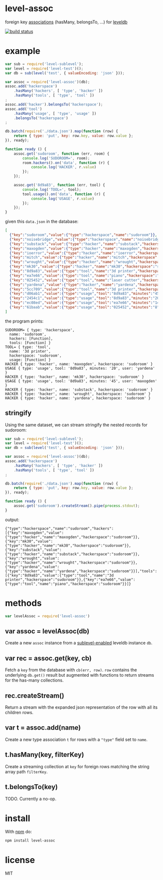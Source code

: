 # level-assoc

foreign key
[associations](http://api.rubyonrails.org/classes/ActiveRecord/Associations/ClassMethods.html)
(hasMany, belongsTo, ...)
for [leveldb](https://github.com/rvagg/node-levelup)

[![build status](https://secure.travis-ci.org/substack/level-assoc.png)](http://travis-ci.org/substack/level-assoc)

# example

``` js
var sub = require('level-sublevel');
var level = require('level-test')();
var db = sub(level('test', { valueEncoding: 'json' }));

var assoc = require('level-assoc')(db);
assoc.add('hackerspace')
    .hasMany('hackers', [ 'type', 'hacker' ])
    .hasMany('tools', [ 'type', 'tool' ])
;
assoc.add('hacker').belongsTo('hackerspace');
assoc.add('tool')
    .hasMany('usage', [ 'type', 'usage' ])
    .belongsTo('hackerspace')
;

db.batch(require('./data.json').map(function (row) {
    return { type: 'put', key: row.key, value: row.value };
}), ready);

function ready () {
    assoc.get('sudoroom', function (err, room) {
        console.log('SUDOROOM=', room);
        room.hackers().on('data', function (r) {
            console.log('HACKER', r.value)
        });
    });

    assoc.get('8d9a83', function (err, tool) {
        console.log('TOOL=', tool);
        tool.usage().on('data', function (r) {
            console.log('USAGE', r.value)
        });
    });
}
```

given this `data.json` in the database:

``` json
[
  {"key":"sudoroom","value":{"type":"hackerspace","name":"sudoroom"}},
  {"key":"noisebridge","value":{"type":"hackerspace","name":"noisebridge"}},
  {"key":"substack","value":{"type":"hacker","name":"substack","hackerspace":"sudoroom"}},
  {"key":"maxogden","value":{"type":"hacker","name":"maxogden","hackerspace":"sudoroom"}},
  {"key":"ioerror","value":{"type":"hacker","name":"ioerror","hackerspace":"noisebridge"}},
  {"key":"mitch","value":{"type":"hacker","name":"mitch","hackerspace":"noisebridge"}},
  {"key":"wrought","value":{"type":"hacker","name":"wrought","hackerspace":"sudoroom"}},
  {"key":"mk30","value":{"type":"hacker","name":"mk30","hackerspace":"sudoroom"}},
  {"key":"8d9a83","value":{"type":"tool","name":"3d printer","hackerspace":"sudoroom"}},
  {"key":"ea7e66","value":{"type":"tool","name":"piano","hackerspace":"sudoroom"}},
  {"key":"025452","value":{"type":"tool","name":"laser cutter","hackerspace":"noisebridge"}},
  {"key":"yardena","value":{"type":"hacker","name":"yardena","hackerspace":"sudoroom"}},
  {"key":"5cc709","value":{"type":"tool","name":"3d printer","hackerspace":"noisebridge"}},
  {"key":"d06ab1","value":{"type":"usage","tool":"8d9a83","minutes":"45","user":"maxogden"}},
  {"key":"2454c1","value":{"type":"usage","tool":"8d9a83","minutes":"20","user":"yardena"}},
  {"key":"ec08ed","value":{"type":"usage","tool":"ea7e66","minutes":"14","user":"substack"}},
  {"key":"61baab","value":{"type":"usage","tool":"025452","minutes":"8","user":"mitch"}}
]
```

the program prints:

```
SUDOROOM= { type: 'hackerspace',
  name: 'sudoroom',
  hackers: [Function],
  tools: [Function] }
TOOL= { type: 'tool',
  name: '3d printer',
  hackerspace: 'sudoroom',
  usage: [Function] }
HACKER { type: 'hacker', name: 'maxogden', hackerspace: 'sudoroom' }
USAGE { type: 'usage', tool: '8d9a83', minutes: '20', user: 'yardena' }
HACKER { type: 'hacker', name: 'mk30', hackerspace: 'sudoroom' }
USAGE { type: 'usage', tool: '8d9a83', minutes: '45', user: 'maxogden' }
HACKER { type: 'hacker', name: 'substack', hackerspace: 'sudoroom' }
HACKER { type: 'hacker', name: 'wrought', hackerspace: 'sudoroom' }
HACKER { type: 'hacker', name: 'yardena', hackerspace: 'sudoroom' }
```

## stringify

Using the same dataset, we can stream stringify the nested records for sudoroom:

``` js
var sub = require('level-sublevel');
var level = require('level-test')();
var db = sub(level('test', { valueEncoding: 'json' }));

var assoc = require('level-assoc')(db);
assoc.add('hackerspace')
    .hasMany('hackers', [ 'type', 'hacker' ])
    .hasMany('tools', [ 'type', 'tool' ])
;

db.batch(require('./data.json').map(function (row) {
    return { type: 'put', key: row.key, value: row.value };
}), ready);

function ready () {
    assoc.get('sudoroom').createStream().pipe(process.stdout);
}
```

output:

```
{"type":"hackerspace","name":"sudoroom","hackers":[{"key":"maxogden","value":{"type":"hacker","name":"maxogden","hackerspace":"sudoroom"}},{"key":"mk30","value":{"type":"hacker","name":"mk30","hackerspace":"sudoroom"}},{"key":"substack","value":{"type":"hacker","name":"substack","hackerspace":"sudoroom"}},{"key":"wrought","value":{"type":"hacker","name":"wrought","hackerspace":"sudoroom"}},{"key":"yardena","value":{"type":"hacker","name":"yardena","hackerspace":"sudoroom"}}],"tools":[{"key":"8d9a83","value":{"type":"tool","name":"3d printer","hackerspace":"sudoroom"}},{"key":"ea7e66","value":{"type":"tool","name":"piano","hackerspace":"sudoroom"}}]}
```

# methods

``` js
var levelAssoc = require('level-assoc')
```

## var assoc = levelAssoc(db)

Create a new `assoc` instance from a
[sublevel-enabled](https://npmjs.org/package/level-sublevel)
leveldb instance `db`.

## var rec = assoc.get(key, cb)

Fetch a `key` from the database with `cb(err, row)`.
`row` contains the underlying `db.get()` result but augmented with functions to
return streams for the has-many collections.

## rec.createStream()

Return a stream with the expanded json representation of the row with all its
children rows.

## var t = assoc.add(name)

Create a new type association `t` for rows with a `"type"` field set to `name`.

## t.hasMany(key, filterKey)

Create a streaming collection at `key` for foreign rows matching the string
array path `filterKey`.

## t.belongsTo(key)

TODO. Currently a no-op.

# install

With [npm](https://npmjs.org) do:

```
npm install level-assoc
```

# license

MIT
